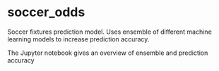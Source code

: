 # soccer_odds
Soccer fixtures prediction model. Uses ensemble of different machine learning models to increase prediction accuracy.


The Jupyter notebook gives an overview of ensemble and prediction accuracy
